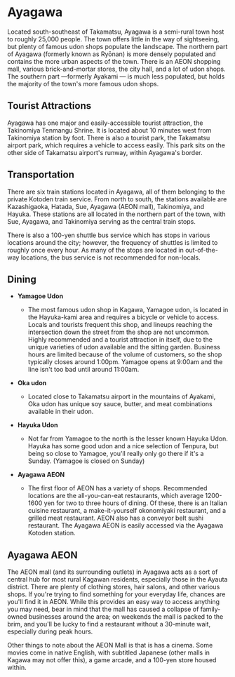 # Ayagawa

Located south-southeast of Takamatsu, Ayagawa is a semi-rural town host to
roughly 25,000 people. The town offers little in the way of sightseeing, but
plenty of famous udon shops populate the landscape. The northern part of Ayagawa
(formerly known as Ryōnan) is more densely populated and contains the more urban
aspects of the town. There is an AEON shopping mall, various brick-and-mortar
stores, the city hall, and a lot of udon shops. The southern part —formerly
Ayakami — is much less populated, but holds the majority of the town's more
famous udon shops.

## Tourist Attractions

Ayagawa has one major and easily-accessible tourist attraction, the Takinomiya
Tenmangu Shrine. It is located about 10 minutes west from Takinomiya station by
foot. There is also a tourist park, the Takamatsu airport park, which requires a
vehicle to access easily. This park sits on the other side of Takamatsu
airport's runway, within Ayagawa's border.

## Transportation

There are six train stations located in Ayagawa, all of them belonging to the
private Kotoden train service. From north to south, the stations available are
Kazashigaoka, Hatada, Sue, Ayagawa (AEON mall), Takinomiya, and Hayuka. These
stations are all located in the northern part of the town, with Sue, Ayagawa,
and Takinomiya serving as the central train stops.

There is also a 100-yen shuttle bus service which has stops in various locations
around the city; however, the frequency of shuttles is limited to roughly once
every hour. As many of the stops are located in out-of-the-way locations, the
bus service is not recommended for non-locals.

## Dining

- **Yamagoe Udon**
    - The most famous udon shop in Kagawa, Yamagoe udon, is located in the
    Hayuka-kami area and requires a bicycle or vehicle to access. Locals and
    tourists frequent this shop, and lineups reaching the intersection down the
    street from the shop are not uncommon. Highly recommended and a tourist
    attraction in itself, due to the unique varieties of udon available and the
    sitting garden. Business hours are limited because of the volume of
    customers, so the shop typically closes around 1:00pm. Yamagoe opens at
    9:00am and the line isn't too bad until around 11:00am.

- **Oka udon**
    - Located close to Takamatsu airport in the mountains of Ayakami, Oka udon has
    unique soy sauce, butter, and meat combinations available in their udon.

- **Hayuka Udon**
    - Not far from Yamagoe to the north is the lesser known Hayuka Udon. Hayuka
    has some good udon and a nice selection of Tenpura, but being so close to
    Yamagoe, you'll really only go there if it's a Sunday. (Yamagoe is closed
    on Sunday)

- **Ayagawa AEON**
    - The first floor of AEON has a variety of shops. Recommended locations are
    the all-you-can-eat restaurants, which average 1200-1600 yen for two to
    three hours of dining. Of these, there is an Italian cuisine restaurant, a
    make-it-yourself okonomiyaki restaurant, and a grilled meat restaurant. AEON
    also has a conveyor belt sushi restaurant. The Ayagawa AEON is easily
    accessed via the Ayagawa Kotoden station.

## Ayagawa AEON

The AEON mall (and its surrounding outlets) in Ayagawa acts as a sort of central
hub for most rural Kagawan residents, especially those in the Ayauta district.
There are plenty of clothing stores, hair salons, and other various shops. If
you're trying to find something for your everyday life, chances are you'll find
it in AEON. While this provides an easy way to access anything you may need,
bear in mind that the mall has caused a collapse of family-owned businesses
around the area; on weekends the mall is packed to the brim, and you'll be lucky
to find a restaurant without a 30-minute wait, especially during peak hours.

Other things to note about the AEON Mall is that is has a cinema. Some movies
come in native English, with subtitled Japanese (other malls in Kagawa may not
offer this), a game arcade, and a 100-yen store housed within.